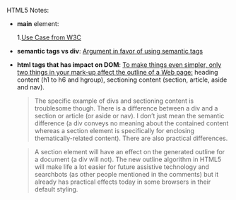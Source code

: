 HTML5 Notes:

* __main__ element: 

	1.[Use Case from W3C](http://www.w3.org/html/wg/wiki/User:Sfaulkne/main-usecases) 

* __semantic tags vs div__:
[Argument in favor of using semantic tags](https://adactio.com/journal/4999)

* __html tags that has impact on DOM__:
[To make things even simpler, only two things in your mark-up affect the outline of a Web page:](http://www.smashingmagazine.com/2011/08/16/html5-and-the-document-outlining-algorithm/)
heading content (h1 to h6 and hgroup),
sectioning content (section, article, aside and nav).

	>The specific example of divs and sectioning content is troublesome though. There is a difference between a div and a section or article (or aside or nav). I don’t just mean the semantic difference (a div conveys no meaning about the contained content whereas a section element is specifically for enclosing thematically-related content). There are also practical differences.

	>A section element will have an effect on the generated outline for a document (a div will not). The new outline algorithm in HTML5 will make life a lot easier for future assistive technology and searchbots (as other people mentioned in the comments) but it already has practical effects today in some browsers in their default styling.
